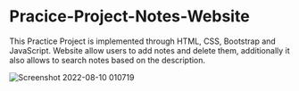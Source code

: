 # Pracice-Project-Notes-Website
This Practice Project is implemented through HTML, CSS, Bootstrap and JavaScript. Website allow users to add notes and delete them, additionally it also allows to search notes based on the description.

![Screenshot 2022-08-10 010719](https://user-images.githubusercontent.com/73307548/183751096-fafe1fc7-f316-4737-8ef8-b0368f912e25.png)
